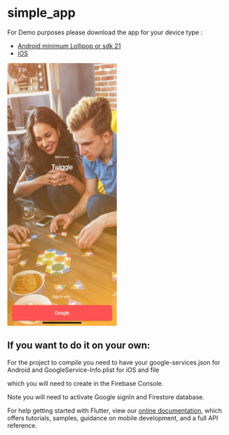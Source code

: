 # simple_app

For Demo purposes
please download the app for your device type :



- [Android minimum Lollipop or sdk 21](https://github.com/gondaimgano/simple_app/tree/master/TwiggleLatest/app-release.apk)
- [iOS](https://github.com/gondaimgano/simple_app/tree/master/TwiggleLatest/Runner.ipa)

<img src="homePage.png" width="250px" height="600px"/>

## If you want to do it on your own:

For the project to compile you need to have your google-services.json for Android and GoogleService-Info.plist for iOS and file

which you will need to create in the Firebase Console.

Note you will need to activate Google signIn and Firestore database.


For help getting started with Flutter, view our
[online documentation](https://flutter.dev/docs), which offers tutorials,
samples, guidance on mobile development, and a full API reference.
